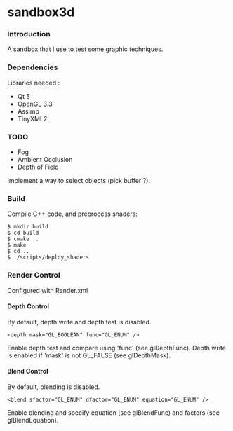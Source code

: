 sandbox3d
=========

### Introduction

A sandbox that I use to test some graphic techniques.

### Dependencies

Libraries needed :
- Qt 5
- OpenGL 3.3
- Assimp
- TinyXML2

### TODO

- Fog
- Ambient Occlusion
- Depth of Field

Implement a way to select objects (pick buffer ?).

### Build

Compile C++ code, and preprocess shaders:
```
$ mkdir build
$ cd build
$ cmake ..
$ make
$ cd ..
$ ./scripts/deploy_shaders
```

### Render Control

Configured with Render.xml

#### Depth Control

By default, depth write and depth test is disabled.
```
<depth mask="GL_BOOLEAN" func="GL_ENUM" />
```
Enable depth test and compare using 'func' (see glDepthFunc). Depth write is enabled if 'mask' is not GL_FALSE (see glDepthMask).

#### Blend Control

By default, blending is disabled.
```
<blend sfactor="GL_ENUM" dfactor="GL_ENUM" equation="GL_ENUM" />
```
Enable blending and specify equation (see glBlendFunc) and factors (see glBlendEquation).
